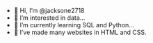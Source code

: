 - 👋 Hi, I’m @jacksone2718
- 👀 I’m interested in data...
- 🌱 I’m currently learning SQL and Python...
- 🌱 I’ve made many websites in HTML and CSS.
<!---//- 💞️ I’m looking to collaborate on ...
//- 📫 How to reach me ...

jacksone2718/jacksone2718 is a ✨ special ✨ repository because its `README.md` (this file) appears on your GitHub profile.
You can click the Preview link to take a look at your changes.
--->
